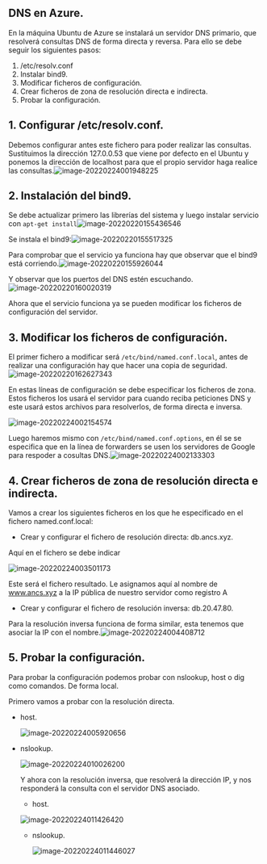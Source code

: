 ## DNS en Azure.

En la máquina Ubuntu de Azure se instalará un servidor DNS primario, que resolverá consultas DNS de forma directa y reversa. Para ello se debe seguir los siguientes pasos:

1. /etc/resolv.conf
2. Instalar bind9.
3. Modificar ficheros de configuración.
4. Crear ficheros de zona de resolución directa e indirecta.
5. Probar la configuración.

## 1. Configurar /etc/resolv.conf.

Debemos configurar antes este fichero para poder realizar las consultas. Sustituimos la dirección 127.0.0.53 que viene por defecto en el Ubuntu y ponemos la dirección de localhost para que el propio servidor haga realice las consultas.![image-20220224001948225](image-20220224001948225.png)

## 2. Instalación del bind9.

Se debe actualizar primero las librerías del sistema y luego instalar servicio con `apt-get install`![image-20220220155436546](image-20220220155436546.png)

Se instala el bind9:![image-20220220155517325](image-20220220155517325.png)

Para comprobar que el servicio ya funciona hay que observar que el bind9 está corriendo.![image-20220220155926044](image-20220220155926044.png)

Y observar que los puertos del DNS estén escuchando.![image-20220220160020319](image-20220220160020319.png)

Ahora que el servicio funciona ya se pueden modificar los ficheros de configuración del servidor.

## 3. Modificar los ficheros de configuración.

El primer fichero a modificar será `/etc/bind/named.conf.local`, antes de realizar una configuración hay que hacer una copia de seguridad. ![image-20220220162627343](image-20220220162627343.png)

En estas líneas de configuración se debe especificar los ficheros de zona. Estos ficheros los usará el servidor para cuando reciba peticiones DNS y este usará estos archivos para resolverlos, de forma directa e inversa.

![image-20220224002154574](image-20220224002154574.png)

Luego haremos mismo con `/etc/bind/named.conf.options`, en él se se especifica que en la línea de forwarders se usen los servidores de Google para respoder a cosultas DNS.![image-20220224002133303](image-20220224002133303.png)

## 4. Crear ficheros de zona de resolución directa e indirecta.

Vamos a crear los siguientes ficheros en los que he especificado en el fichero named.conf.local:

- Crear y configurar el fichero de resolución directa: db.ancs.xyz.

Aquí en el fichero se debe indicar 

![image-20220224003501173](image-20220224003501173.png)

Este será el fichero resultado. Le asignamos aquí al nombre de www.ancs.xyz a la IP pública de nuestro servidor como registro A

- Crear y configurar el fichero de resolución inversa: db.20.47.80.

Para la resolución inversa funciona de forma similar, esta tenemos que asociar la IP con el nombre.![image-20220224004408712](image-20220224004408712.png)

## 5. Probar la configuración.

Para probar la configuración podemos probar con nslookup, host o dig como comandos. De forma local. 

Primero vamos a probar con la resolución directa.

- host.

  ![image-20220224005920656](image-20220224005920656.png)

- nslookup.

  ![image-20220224010026200](image-20220224010026200.png)

  

  Y ahora con la resolución inversa, que resolverá la dirección IP, y nos responderá la consulta con el servidor DNS asociado.

  - host.

  ![image-20220224011426420](image-20220224011426420.png)

  - nslookup.

    ![image-20220224011446027](image-20220224011446027.png)

  

  

  



